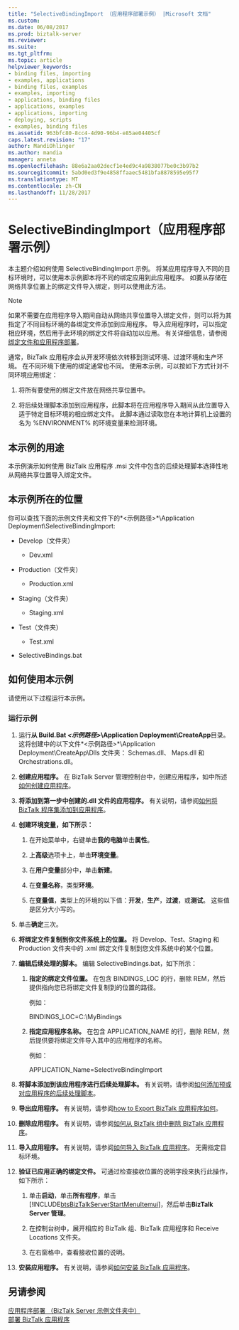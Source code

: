 ```yaml
---
title: "SelectiveBindingImport （应用程序部署示例） |Microsoft 文档"
ms.custom: 
ms.date: 06/08/2017
ms.prod: biztalk-server
ms.reviewer: 
ms.suite: 
ms.tgt_pltfrm: 
ms.topic: article
helpviewer_keywords:
- binding files, importing
- examples, applications
- binding files, examples
- examples, importing
- applications, binding files
- applications, examples
- applications, importing
- deploying, scripts
- examples, binding files
ms.assetid: 963bfc80-8cc4-4d90-96b4-e85ae04405cf
caps.latest.revision: "17"
author: MandiOhlinger
ms.author: mandia
manager: anneta
ms.openlocfilehash: 88e6a2aa02decf1e4ed9c4a9838077be0c3b97b2
ms.sourcegitcommit: 5abd0ed3f9e4858ffaaec5481bfa8878595e95f7
ms.translationtype: MT
ms.contentlocale: zh-CN
ms.lasthandoff: 11/28/2017
---
```

# <a name="selectivebindingimport-application-deployment-sample"></a>SelectiveBindingImport（应用程序部署示例）
本主题介绍如何使用 SelectiveBindingImport 示例。 将某应用程序导入不同的目标环境时，可以使用本示例脚本将不同的绑定应用到此应用程序。 如要从存储在网络共享位置上的绑定文件导入绑定，则可以使用此方法。  
  
> [!NOTE]
>  如果不需要在应用程序导入期间自动从网络共享位置导入绑定文件，则可以将为其指定了不同目标环境的各绑定文件添加到应用程序。 导入应用程序时，可以指定相应环境，然后用于此环境的绑定文件将自动加以应用。 有关详细信息，请参阅[绑定文件和应用程序部署](../core/binding-files-and-application-deployment.md)。  
  
 通常，BizTalk 应用程序会从开发环境依次转移到测试环境、过渡环境和生产环境。 在不同环境下使用的绑定通常也不同。 使用本示例，可以按如下方式针对不同环境应用绑定：  
  
1.  将所有要使用的绑定文件放在网络共享位置中。  
  
2.  将后续处理脚本添加到应用程序，此脚本将在应用程序导入期间从此位置导入适于特定目标环境的相应绑定文件。 此脚本通过读取您在本地计算机上设置的名为 %ENVIRONMENT% 的环境变量来检测环境。  
  
## <a name="what-this-sample-does"></a>本示例的用途  
 本示例演示如何使用 BizTalk 应用程序 .msi 文件中包含的后续处理脚本选择性地从网络共享位置导入绑定文件。  
  
## <a name="where-to-find-this-sample"></a>本示例所在的位置  
 你可以查找下面的示例文件夹和文件下的*\<示例路径\>*\Application Deployment\SelectiveBindingImport:  
  
-   Develop（文件夹）  
  
    -   Dev.xml  
  
-   Production（文件夹）  
  
    -   Production.xml  
  
-   Staging（文件夹）  
  
    -   Staging.xml  
  
-   Test（文件夹）  
  
    -   Test.xml  
  
-   SelectiveBindings.bat  
  
## <a name="how-to-use-this-sample"></a>如何使用本示例  
 请使用以下过程运行本示例。  
  
### <a name="to-run-the-sample"></a>运行示例  
  
1.  运行**从 Build.Bat *\<示例路径\>*\Application Deployment\CreateApp**目录。 这将创建中的以下文件*\<示例路径\>*\Application Deployment\CreateApp\Dlls 文件夹： Schemas.dll、 Maps.dll 和 Orchestrations.dll。  
  
2.  **创建应用程序。** 在 BizTalk Server 管理控制台中，创建应用程序，如中所述[如何创建应用程序](../core/how-to-create-an-application.md)。  
  
3.  **将添加到第一步中创建的.dll 文件的应用程序。** 有关说明，请参阅[如何将 BizTalk 程序集添加到应用程序](../core/how-to-add-a-biztalk-assembly-to-an-application.md)。  
  
4.  **创建环境变量，如下所示：**  
  
    1.  在开始菜单中，右键单击**我的电脑**单击**属性**。  
  
    2.  上**高级**选项卡上，单击**环境变量**。  
  
    3.  在**用户变量**部分中，单击**新建**。  
  
    4.  在**变量名称**，类型**环境**。  
  
    5.  在**变量值**，类型上的环境的以下值：**开发**，**生产**，**过渡**，或**测试**。 这些值是区分大小写的。  
  
5.  单击**确定**三次。  
  
6.  **将绑定文件复制到你文件系统上的位置。** 将 Develop、Test、Staging 和 Production 文件夹中的 .xml 绑定文件复制到您文件系统中的某个位置。  
  
7.  **编辑后续处理的脚本。** 编辑 SelectiveBindings.bat，如下所示：  
  
    1.  **指定的绑定文件位置。** 在包含 BINDINGS_LOC 的行，删除 REM，然后提供指向您已将绑定文件复制到的位置的路径。  
  
         例如：  
  
         BINDINGS_LOC=C:\MyBindings  
  
    2.  **指定应用程序名称。** 在包含 APPLICATION_NAME 的行，删除 REM，然后提供要将绑定文件导入其中的应用程序的名称。  
  
         例如：  
  
         APPLICATION_Name=SelectiveBindingImport  
  
8.  **将脚本添加到该应用程序进行后续处理脚本。** 有关说明，请参阅[如何添加预或对应用程序的后续处理脚本](../core/how-to-add-a-pre-or-post-processing-script-to-an-application.md)。  
  
9. **导出应用程序。** 有关说明，请参阅[how to Export BizTalk 应用程序如何](../core/how-to-export-a-biztalk-application.md)。  
  
10. **删除应用程序。** 有关说明，请参阅[如何从 BizTalk 组中删除 BizTalk 应用程序](../core/how-to-delete-a-biztalk-application-from-the-biztalk-group.md)。  
  
11. **导入应用程序。** 有关说明，请参阅[如何导入 BizTalk 应用程序](../core/how-to-import-a-biztalk-application.md)。 无需指定目标环境。  
  
12. **验证已应用正确的绑定文件。** 可通过检查接收位置的说明字段来执行此操作，如下所示：  
  
    1.  单击**启动**，单击**所有程序**，单击[!INCLUDE[btsBizTalkServerStartMenuItemui](../includes/btsbiztalkserverstartmenuitemui-md.md)]，然后单击**BizTalk Server 管理**。  
  
    2.  在控制台树中，展开相应的 BizTalk 组、BizTalk 应用程序和 Receive Locations 文件夹。  
  
    3.  在右窗格中，查看接收位置的说明。  
  
13. **安装应用程序。** 有关说明，请参阅[如何安装 BizTalk 应用程序](../core/how-to-install-a-biztalk-application.md)。  
  
## <a name="see-also"></a>另请参阅  
 [应用程序部署 （BizTalk Server 示例文件夹中）](../core/application-deployment-biztalk-server-samples-folder.md)   
 [部署 BizTalk 应用程序](../core/deploying-biztalk-applications.md)